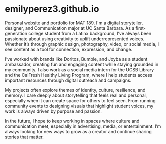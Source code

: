 # emilyperez3.github.io
Personal website and portfolio for MAT 189.
I'm a digital storyteller, designer, and Communication major at UC Santa Barbara. As a first-generation college student from a Latinx background, I’ve always been passionate about using creativity to uplift underrepresented voices. Whether it’s through graphic design, photography, video, or social media, I see content as a tool for connection, expression, and change.

I’ve worked with brands like Doritos, Bumble, and Joyba as a student ambassador, creating fun and engaging content while staying grounded in my community. I also work as a social media intern for the UCSB Library and the CalFresh Healthy Living Program, where I help students access important resources through digital outreach and campaigns.

My projects often explore themes of identity, culture, resilience, and memory. I care deeply about storytelling that feels real and personal, especially when it can create space for others to feel seen. From running community events to designing visuals that highlight student voices, my work is always driven by purpose and passion.

In the future, I hope to keep working in spaces where culture and communication meet, especially in advertising, media, or entertainment. I’m always looking for new ways to grow as a creator and continue sharing stories that matter.
